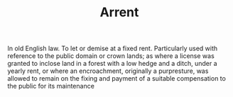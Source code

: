 ---
title: Arrent
letter: A
permalink: "/definitions/arrent.html"
body: In old English law. To let or demise at a fixed rent. Particularly used with
  reference to the public domain or crown lands; as where a license was granted to
  inclose land in a forest with a low hedge and a ditch, under a yearly rent, or where
  an encroachment, originally a purpresture, was allowed to remain on the fixing and
  payment of a suitable compensation to the public for its maintenance
published_at: '2018-07-07'
source: Black's Law Dictionary
layout: post
---